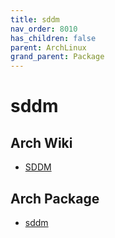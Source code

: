 ```yaml
---
title: sddm
nav_order: 8010
has_children: false
parent: ArchLinux
grand_parent: Package
---
```



# sddm


## Arch Wiki

* [SDDM](https://wiki.archlinux.org/title/SDDM)


## Arch Package

* [sddm](https://archlinux.org/packages/extra/x86_64/sddm/)
